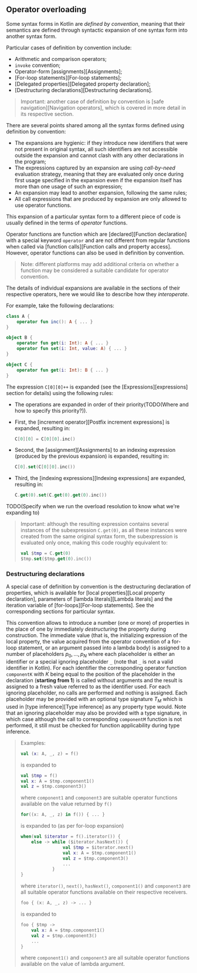 ## Operator overloading

Some syntax forms in Kotlin are *defined by convention*, meaning that their semantics are defined through syntactic expansion of one syntax form into another syntax form.

Particular cases of definition by convention include:

- Arithmetic and comparison operators;
- `invoke` convention;
- Operator-form [assignments][Assignments];
- [For-loop statements][For-loop statements];
- [Delegated properties][Delegated property declaration];
- [Destructuring declarations][Destructuring declarations].

> Important: another case of definition by convention is [safe navigation][Navigation operators], which is covered in more detail in its respective section.

There are several points shared among all the syntax forms defined using definition by convention:

- The expansions are hygienic: if they introduce new identifiers that were not present in original syntax, all such identifiers are not accessible outside the expansion and cannot clash with any other declarations in the program;
- The expressions captured by an expansion are using *call-by-need* evaluation strategy, meaning that they are evaluated only once during first usage specified in the expansion even if the expansion itself has more than one usage of such an expression;
- An expansion may lead to another expansion, following the same rules;
- All call expressions that are produced by expansion are only allowed to use operator functions.

This expansion of a particular syntax form to a different piece of code is usually defined in the terms of *operator* functions.

Operator functions are function which are [declared][Function declaration] with a special keyword `operator` and are not different from regular functions when called via [function calls][Function calls and property access].
However, operator functions can also be used in definition by convention.

> Note: different platforms may add additional criteria on whether a function may be considered a suitable candidate for operator convention.

The details of individual expansions are available in the sections of their respective operators, here we would like to describe how they *interoperate*.

For example, take the following declarations:

```kotlin
class A {
    operator fun inc(): A { ... }
}

object B {
    operator fun get(i: Int): A { ... }
    operator fun set(i: Int, value: A) { ... }
}

object C {
    operator fun get(i: Int): B { ... }
}

```

The expression `C[0][0]++` is expanded (see the [Expressions][expressions] section for details) using the following rules:

- The operations are expanded in order of their priority(TODO(Where and how to specify this priority?)).

- First, the [increment operator][Postfix increment expressions] is expanded, resulting in:
  
    ```kotlin
    C[0][0] = C[0][0].inc()
    ```
- Second, the [assignment][Assignments] to an indexing expression (produced by the previous expansion) is expanded, resulting in:
  
    ```kotlin
    C[0].set(C[0][0].inc())
    ```
- Third, the [indexing expressions][Indexing expressions] are expanded, resulting in:
  
    ```kotlin
    C.get(0).set(C.get(0).get(0).inc())
    ```

TODO(Specify when we run the overload resolution to know what we're expanding to)

> Important: although the resulting expression contains several instances of the subexpression `C.get(0)`, as all these instances were created from the same original syntax form, the subexpression is evaluated only once, making this code roughly equivalent to:
> 
> ```kotlin
> val $tmp = C.get(0)
> $tmp.set($tmp.get(0).inc())
> ```

### Destructuring declarations

A special case of definition by convention is the destructuring declaration of properties, which is available for [local properties][Local property declaration], parameters of [lambda literals][Lambda literals] and the iteration variable of [for-loops][For-loop statements].
See the corresponding sections for particular syntax.

This convention allows to introduce a number (one or more) of properties in the place of one by immediately *destructuring* the property during construction.
The immediate value (that is, the initializing expression of the local property, the value acquired from the operator convention of a for-loop statement, or an argument passed into a lambda body) is assigned to a number of placeholders $p_0, \ldots, p_N$ where each placeholder is either an identifier or a special ignoring placeholder `_` (note that `_` is not a valid identifier in Kotlin).
For each identifier the corresponding operator function `componentK` with $K$ being equal to the position of the placeholder in the declaration (**starting from 1**) is called without arguments and the result is assigned to a fresh value referred to as the identifier used.
For each ignoring placeholder, no calls are performed and nothing is assigned.
Each placeholder may be provided with an optional type signature $T_M$ which is used in [type inference][Type inference] as any property type would.
Note that an ignoring placeholder may also be provided with a type signature, in which case although the call to corresponding `componentM` function is not performed, it still must be checked for function applicability during type inference.

> Examples:
>
> ```kotlin
> val (x: A, _, z) = f()
> ```
>
> is expanded to
>
> ```kotlin
> val $tmp = f()
> val x: A = $tmp.component1()
> val z = $tmp.component3()
> ```
>
> where `component1` and `component3` are suitable operator functions available on the value returned by `f()`
>
> ```kotlin
> for((x: A, _, z) in f()) { ... }
> ```
>
> is expanded to (as per for-loop expansion)
>
> ```kotlin
> when(val $iterator = f().iterator()) {
>     else -> while ($iterator.hasNext()) {
>                 val $tmp = $iterator.next()
>      		      val x: A = $tmp.component1()
>                 val z = $tmp.component3()
>                 ...
>             }
> }
> ```
>
> where `iterator()`, `next()`, `hasNext()`, `component1()` and `component3` are all suitable operator functions available on their respective receivers.
>
> ```kotlin
> foo { (x: A, _, z) -> ... }
> ```
>
> is expanded to
>
> ```kotlin
> foo { $tmp ->
>     val x: A = $tmp.component1()
>     val z = $tmp.component3()
>     ...
> }
> ```
>
> where `component1()` and `component3` are all suitable operator functions available on the value of lambda argument.

